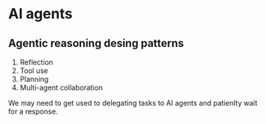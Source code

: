 # AI agents

## Agentic reasoning desing patterns

1. Reflection
2. Tool use
3. Planning
4. Multi-agent collaboration

We may need to get used to delegating tasks to AI agents and patienlty wait for a response.